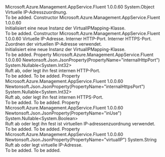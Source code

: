 <Type Name="VirtualIPMapping" FullName="Microsoft.Azure.Management.AppService.Fluent.Models.VirtualIPMapping">
  <TypeSignature Language="C#" Value="public class VirtualIPMapping" />
  <TypeSignature Language="ILAsm" Value=".class public auto ansi beforefieldinit VirtualIPMapping extends System.Object" />
  <TypeSignature Language="DocId" Value="T:Microsoft.Azure.Management.AppService.Fluent.Models.VirtualIPMapping" />
  <TypeSignature Language="VB.NET" Value="Public Class VirtualIPMapping" />
  <TypeSignature Language="F#" Value="type VirtualIPMapping = class" />
  <AssemblyInfo>
    <AssemblyName>Microsoft.Azure.Management.AppService.Fluent</AssemblyName>
    <AssemblyVersion>1.0.0.60</AssemblyVersion>
  </AssemblyInfo>
  <Base>
    <BaseTypeName>System.Object</BaseTypeName>
  </Base>
  <Interfaces />
  <Docs>
    <summary>
            Virtuelle IP-Adresszuordnung.
            </summary>
    <remarks>To be added.</remarks>
  </Docs>
  <Members>
    <Member MemberName=".ctor">
      <MemberSignature Language="C#" Value="public VirtualIPMapping ();" />
      <MemberSignature Language="ILAsm" Value=".method public hidebysig specialname rtspecialname instance void .ctor() cil managed" />
      <MemberSignature Language="DocId" Value="M:Microsoft.Azure.Management.AppService.Fluent.Models.VirtualIPMapping.#ctor" />
      <MemberSignature Language="VB.NET" Value="Public Sub New ()" />
      <MemberType>Constructor</MemberType>
      <AssemblyInfo>
        <AssemblyName>Microsoft.Azure.Management.AppService.Fluent</AssemblyName>
        <AssemblyVersion>1.0.0.60</AssemblyVersion>
      </AssemblyInfo>
      <Parameters />
      <Docs>
        <summary>
            Initialisiert eine neue Instanz der VirtualIPMapping-Klasse.
            </summary>
        <remarks>To be added.</remarks>
      </Docs>
    </Member>
    <Member MemberName=".ctor">
      <MemberSignature Language="C#" Value="public VirtualIPMapping (string virtualIP = null, Nullable&lt;int&gt; internalHttpPort = null, Nullable&lt;int&gt; internalHttpsPort = null, Nullable&lt;bool&gt; inUse = null);" />
      <MemberSignature Language="ILAsm" Value=".method public hidebysig specialname rtspecialname instance void .ctor(string virtualIP, valuetype System.Nullable`1&lt;int32&gt; internalHttpPort, valuetype System.Nullable`1&lt;int32&gt; internalHttpsPort, valuetype System.Nullable`1&lt;bool&gt; inUse) cil managed" />
      <MemberSignature Language="DocId" Value="M:Microsoft.Azure.Management.AppService.Fluent.Models.VirtualIPMapping.#ctor(System.String,System.Nullable{System.Int32},System.Nullable{System.Int32},System.Nullable{System.Boolean})" />
      <MemberSignature Language="VB.NET" Value="Public Sub New (Optional virtualIP As String = null, Optional internalHttpPort As Nullable(Of Integer) = null, Optional internalHttpsPort As Nullable(Of Integer) = null, Optional inUse As Nullable(Of Boolean) = null)" />
      <MemberSignature Language="F#" Value="new Microsoft.Azure.Management.AppService.Fluent.Models.VirtualIPMapping : string * Nullable&lt;int&gt; * Nullable&lt;int&gt; * Nullable&lt;bool&gt; -&gt; Microsoft.Azure.Management.AppService.Fluent.Models.VirtualIPMapping" Usage="new Microsoft.Azure.Management.AppService.Fluent.Models.VirtualIPMapping (virtualIP, internalHttpPort, internalHttpsPort, inUse)" />
      <MemberType>Constructor</MemberType>
      <AssemblyInfo>
        <AssemblyName>Microsoft.Azure.Management.AppService.Fluent</AssemblyName>
        <AssemblyVersion>1.0.0.60</AssemblyVersion>
      </AssemblyInfo>
      <Parameters>
        <Parameter Name="virtualIP" Type="System.String" />
        <Parameter Name="internalHttpPort" Type="System.Nullable&lt;System.Int32&gt;" />
        <Parameter Name="internalHttpsPort" Type="System.Nullable&lt;System.Int32&gt;" />
        <Parameter Name="inUse" Type="System.Nullable&lt;System.Boolean&gt;" />
      </Parameters>
      <Docs>
        <param name="virtualIP">Virtuelle IP-Adresse.</param>
        <param name="internalHttpPort">Interner HTTP-Port.</param>
        <param name="internalHttpsPort">Interner HTTPS-Port.</param>
        <param name="inUse">Zuordnen der virtuellen IP-Adresse verwendet.</param>
        <summary>
            Initialisiert eine neue Instanz der VirtualIPMapping-Klasse.
            </summary>
        <remarks>To be added.</remarks>
      </Docs>
    </Member>
    <Member MemberName="InternalHttpPort">
      <MemberSignature Language="C#" Value="public Nullable&lt;int&gt; InternalHttpPort { get; set; }" />
      <MemberSignature Language="ILAsm" Value=".property instance valuetype System.Nullable`1&lt;int32&gt; InternalHttpPort" />
      <MemberSignature Language="DocId" Value="P:Microsoft.Azure.Management.AppService.Fluent.Models.VirtualIPMapping.InternalHttpPort" />
      <MemberSignature Language="VB.NET" Value="Public Property InternalHttpPort As Nullable(Of Integer)" />
      <MemberSignature Language="F#" Value="member this.InternalHttpPort : Nullable&lt;int&gt; with get, set" Usage="Microsoft.Azure.Management.AppService.Fluent.Models.VirtualIPMapping.InternalHttpPort" />
      <MemberType>Property</MemberType>
      <AssemblyInfo>
        <AssemblyName>Microsoft.Azure.Management.AppService.Fluent</AssemblyName>
        <AssemblyVersion>1.0.0.60</AssemblyVersion>
      </AssemblyInfo>
      <Attributes>
        <Attribute>
          <AttributeName>Newtonsoft.Json.JsonProperty(PropertyName="internalHttpPort")</AttributeName>
        </Attribute>
      </Attributes>
      <ReturnValue>
        <ReturnType>System.Nullable&lt;System.Int32&gt;</ReturnType>
      </ReturnValue>
      <Docs>
        <summary>
            Ruft ab, oder legt ihn fest internen HTTP-Port.
            </summary>
        <value>To be added.</value>
        <remarks>To be added.</remarks>
      </Docs>
    </Member>
    <Member MemberName="InternalHttpsPort">
      <MemberSignature Language="C#" Value="public Nullable&lt;int&gt; InternalHttpsPort { get; set; }" />
      <MemberSignature Language="ILAsm" Value=".property instance valuetype System.Nullable`1&lt;int32&gt; InternalHttpsPort" />
      <MemberSignature Language="DocId" Value="P:Microsoft.Azure.Management.AppService.Fluent.Models.VirtualIPMapping.InternalHttpsPort" />
      <MemberSignature Language="VB.NET" Value="Public Property InternalHttpsPort As Nullable(Of Integer)" />
      <MemberSignature Language="F#" Value="member this.InternalHttpsPort : Nullable&lt;int&gt; with get, set" Usage="Microsoft.Azure.Management.AppService.Fluent.Models.VirtualIPMapping.InternalHttpsPort" />
      <MemberType>Property</MemberType>
      <AssemblyInfo>
        <AssemblyName>Microsoft.Azure.Management.AppService.Fluent</AssemblyName>
        <AssemblyVersion>1.0.0.60</AssemblyVersion>
      </AssemblyInfo>
      <Attributes>
        <Attribute>
          <AttributeName>Newtonsoft.Json.JsonProperty(PropertyName="internalHttpsPort")</AttributeName>
        </Attribute>
      </Attributes>
      <ReturnValue>
        <ReturnType>System.Nullable&lt;System.Int32&gt;</ReturnType>
      </ReturnValue>
      <Docs>
        <summary>
            Ruft ab, oder legt ihn fest internen HTTPS-Port.
            </summary>
        <value>To be added.</value>
        <remarks>To be added.</remarks>
      </Docs>
    </Member>
    <Member MemberName="InUse">
      <MemberSignature Language="C#" Value="public Nullable&lt;bool&gt; InUse { get; set; }" />
      <MemberSignature Language="ILAsm" Value=".property instance valuetype System.Nullable`1&lt;bool&gt; InUse" />
      <MemberSignature Language="DocId" Value="P:Microsoft.Azure.Management.AppService.Fluent.Models.VirtualIPMapping.InUse" />
      <MemberSignature Language="VB.NET" Value="Public Property InUse As Nullable(Of Boolean)" />
      <MemberSignature Language="F#" Value="member this.InUse : Nullable&lt;bool&gt; with get, set" Usage="Microsoft.Azure.Management.AppService.Fluent.Models.VirtualIPMapping.InUse" />
      <MemberType>Property</MemberType>
      <AssemblyInfo>
        <AssemblyName>Microsoft.Azure.Management.AppService.Fluent</AssemblyName>
        <AssemblyVersion>1.0.0.60</AssemblyVersion>
      </AssemblyInfo>
      <Attributes>
        <Attribute>
          <AttributeName>Newtonsoft.Json.JsonProperty(PropertyName="inUse")</AttributeName>
        </Attribute>
      </Attributes>
      <ReturnValue>
        <ReturnType>System.Nullable&lt;System.Boolean&gt;</ReturnType>
      </ReturnValue>
      <Docs>
        <summary>
            Ruft ab oder legt ihn fest ist virtuellen IP-adressenzuordnung verwendet.
            </summary>
        <value>To be added.</value>
        <remarks>To be added.</remarks>
      </Docs>
    </Member>
    <Member MemberName="VirtualIP">
      <MemberSignature Language="C#" Value="public string VirtualIP { get; set; }" />
      <MemberSignature Language="ILAsm" Value=".property instance string VirtualIP" />
      <MemberSignature Language="DocId" Value="P:Microsoft.Azure.Management.AppService.Fluent.Models.VirtualIPMapping.VirtualIP" />
      <MemberSignature Language="VB.NET" Value="Public Property VirtualIP As String" />
      <MemberSignature Language="F#" Value="member this.VirtualIP : string with get, set" Usage="Microsoft.Azure.Management.AppService.Fluent.Models.VirtualIPMapping.VirtualIP" />
      <MemberType>Property</MemberType>
      <AssemblyInfo>
        <AssemblyName>Microsoft.Azure.Management.AppService.Fluent</AssemblyName>
        <AssemblyVersion>1.0.0.60</AssemblyVersion>
      </AssemblyInfo>
      <Attributes>
        <Attribute>
          <AttributeName>Newtonsoft.Json.JsonProperty(PropertyName="virtualIP")</AttributeName>
        </Attribute>
      </Attributes>
      <ReturnValue>
        <ReturnType>System.String</ReturnType>
      </ReturnValue>
      <Docs>
        <summary>
            Ruft ab oder legt virtuelle IP-Adresse.
            </summary>
        <value>To be added.</value>
        <remarks>To be added.</remarks>
      </Docs>
    </Member>
  </Members>
</Type>